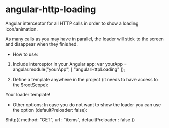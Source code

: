 # angular-http-loading
Angular interceptor for all HTTP calls in order to show a loading icon/animation.

As many calls as you may have in parallel, the loader will stick to the screen and disappear when they finished.


* How to use:

1. Include interceptor in your Angular app:
  var yourApp = angular.module("yourApp", [ "angularHttpLoading" ]); 

2. Define a template anywhere in the project (it needs to have access to the $rootScope):
<div ng-show="angularHttpLoading">
  Your loader template!
</div>


* Other options:
In case you do not want to show the loader you can  use the option (defaultPreloader: false):

$http({ method: "GET",  url : "items", defaultPreloader : false })

